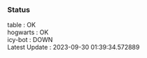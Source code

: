 ### Status


table : OK  
hogwarts : OK  
icy-bot : DOWN  
Latest Update : 2023-09-30 01:39:34.572889
